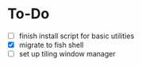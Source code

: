 # To-Do

- [ ] finish install script for basic utilities
- [x] migrate to fish shell
- [ ] set up tiling window manager

